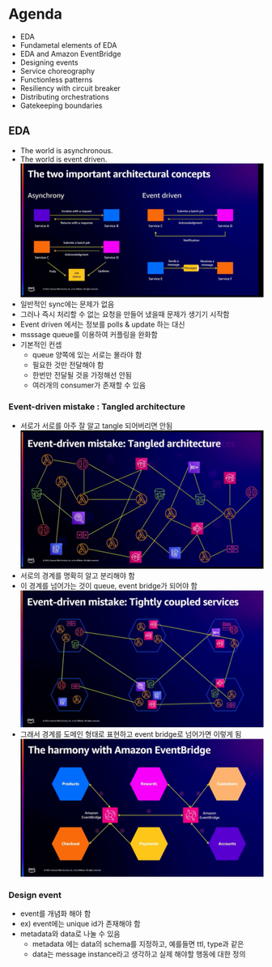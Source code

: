 # Agenda
- EDA
- Fundametal elements of EDA
- EDA and Amazon EventBridge
- Designing events
- Service choreography
- Functionless patterns
- Resiliency with circuit breaker
- Distributing orchestrations
- Gatekeeping boundaries

## EDA
* The world is asynchronous.
* The world is event driven.
![img_1.png](img_1.png)
* 일반적인 sync에는 문제가 없음
* 그러나 즉시 처리할 수 없는 요청을 만들어 냈을때 문제가 생기기 시작함
* Event driven 에서는 정보를 polls & update 하는 대신
* msssage queue를 이용하여 커플링을 완화함
* 기본적인 컨셉
  * queue 양쪽에 있는 서로는 몰라야 함
  * 필요한 것만 전달해야 함
  * 한번만 전달될 것을 가정해선 안됨
  * 여러개의 consumer가 존재할 수 있음

### Event-driven mistake : Tangled architecture
* 서로가 서로를 아주 잘 알고 tangle 되어버리면 안됨
![img_2.png](img_2.png)
* 서로의 경계를 명확히 알고 분리해야 함
* 이 경계를 넘어가는 것이 queue, event bridge가 되어야 함
![img_5.png](img_5.png)
* 그래서 경계를 도메인 형태로 표현하고 event bridge로 넘어가면 이렇게 됨
![img_6.png](img_6.png)

### Design event
* event를 개념화 해야 함
* ex) event에는 unique id가 존재해야 함
* metadata와 data로 나눌 수 있음
  * metadata 에는 data의 schema를 지정하고, 예를들면 ttl, type과 같은
  * data는 message instance라고 생각하고 실제 해야할 행동에 대한 정의